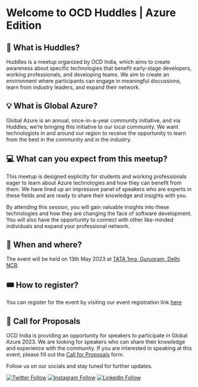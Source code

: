 
# Welcome to OCD Huddles | Azure Edition

## 🍁 What is Huddles?

​​​Huddles is a meetup organized by OCD India, which aims to create awareness about specific technologies that benefit early-stage developers, working professionals, and developing teams. We aim to create an environment where participants can engage in meaningful discussions, learn from industry leaders, and expand their network.

## 💡 What is Global Azure?

​​Global Azure is an annual, once-in-a-year community initiative, and via Huddles, we’re bringing this initiative to our local community. We want technologists in and around our region to receive the opportunity to learn from the best in the community and in the industry.

## ​💻 What can you expect from this meetup?

​This meetup is designed explicitly for students and working professionals eager to learn about Azure technologies and how they can benefit from them. We have lined up an impressive panel of speakers who are experts in these fields and are ready to share their knowledge and insights with you.

​By attending this session, you will gain valuable insights into these technologies and how they are changing the face of software development. You will also have the opportunity to connect with other like-minded individuals and expand your professional network.

## 📅 When and where?

​The event will be held on 13th May 2023 at [TATA 1mg, Gurugram, Delhi NCR](https://goo.gl/maps/5zWd39hjL4WEVGvz8).

## 🎟️ How to register?

​You can register for the event by visiting our event registration link [here](https://lu.ma/OCD-Huddles-GlobalAzure)

## 📝 Call for Proposals

OCD India is providing an opportunity for speakers to participate in Global Azure 2023. ​We are looking for speakers who can share their knowledge and experience with the community. If you are interested in speaking at this event, please fill out the [Call for Proposals](https://lu.ma/Huddles-CFP2) form.
<!-- 
## 📝 Call for Sponsors

​We are looking for sponsors who can help us make this event a success. If you are interested in sponsoring this event, please fill out the [Call for Sponsors](https://lu.ma/Huddles-Sponsor2) form.

## 📝 Call for Volunteers

​We are looking for volunteers who can help us make this event a success. If you are interested in volunteering for this event, please fill out the [Call for Volunteers](https://lu.ma/Huddles-Volunteer2) form.

## 📝 Call for Partners

​We are looking for partners who can help us make this event a success. If you are interested in partnering with us for this event, please fill out the [Call for Partners](https://lu.ma/Huddles-Partner2) form.

## 📝 Call for Media Partners

​We are looking for media partners who can help us make this event a success. If you are interested in partnering with us for this event, please fill out the [Call for Media Partners](https://lu.ma/Huddles-Media2) form.

## 📝 Call for Community Partners

​We are looking for community partners who can help us make this event a success. If you are interested in partnering with us for this event, please fill out the [Call for Community Partners](https://lu.ma/Huddles-Community2) form.

## 📝 Call for Student Partners

​We are looking for student partners who can help us make this event a success. If you are interested in partnering with us for this event, please fill out the [Call for Student Partners](https://lu.ma/Huddles-Student2) form.
 -->


Follow us on our socials and stay tuned for further updates.

[![Twitter Follow](https://img.shields.io/badge/Twitter-1DA1F2?style=for-the-badge&logo=twitter&logoColor=white)](https://twitter.com/OCD_India)
[![Instagram Follow](https://img.shields.io/badge/Instagram-E4405F?style=for-the-badge&logo=instagram&logoColor=white)](https://www.instagram.com/ocd.india/)
[![LinkedIn Follow](https://img.shields.io/badge/LinkedIn-0077B5?style=for-the-badge&logo=linkedin&logoColor=white)](https://www.linkedin.com/company/ocdindia/)